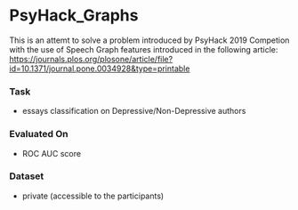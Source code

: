 # PsyHack_Graphs
This is an attemt to solve a problem introduced by PsyHack 2019 Competion with the use of Speech Graph features introduced in the following article: https://journals.plos.org/plosone/article/file?id=10.1371/journal.pone.0034928&type=printable

### Task
 - essays classification on Depressive/Non-Depressive authors
 
 ### Evaluated On
 - ROC AUC score
 
 ### Dataset
 - private (accessible to the participants)
